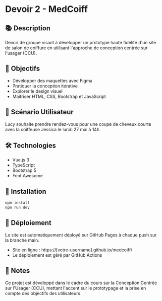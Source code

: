 # Devoir 2 - MedCoiff

## 📚 Description
Devoir de groupe visant à développer un prototype haute fidélité d'un site de salon de coiffure en utilisant l'approche de conception centrée sur l'usager (CCU).

## 🎯 Objectifs
- Développer des maquettes avec Figma
- Pratiquer la conception itérative
- Explorer le design visuel
- Maîtriser HTML, CSS, Bootstrap et JavaScript

## 👥 Scénario Utilisateur
Lucy souhaite prendre rendez-vous pour une coupe de cheveux courte avec la coiffeuse Jessica le lundi 27 mai à 14h.

## 🛠️ Technologies
- Vue.js 3
- TypeScript
- Bootstrap 5
- Font Awesome

## 🔧 Installation
```bash
npm install
npm run dev
```

## 🚀 Déploiement
Le site est automatiquement déployé sur GitHub Pages à chaque push sur la branche main.
- Site en ligne : https://[votre-username].github.io/medcoiff/
- Le déploiement est géré par GitHub Actions

## 📝 Notes
Ce projet est développé dans le cadre du cours sur la Conception Centrée sur l'Usager (CCU), mettant l'accent sur le prototypage et la prise en compte des objectifs des utilisateurs.
